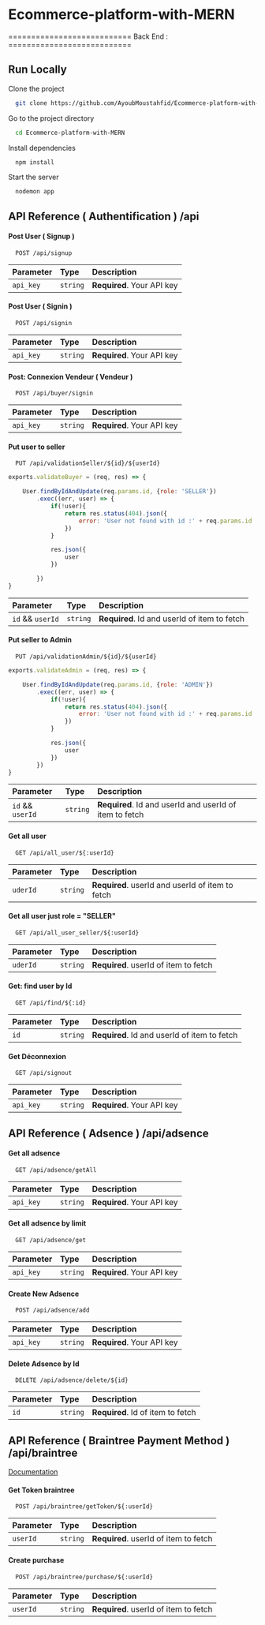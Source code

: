 # Ecommerce-platform-with-MERN

=========================== Back End : ===========================

## Run Locally

Clone the project

```bash
  git clone https://github.com/AyoubMoustahfid/Ecommerce-platform-with-MERN
```

Go to the project directory

```bash
  cd Ecommerce-platform-with-MERN
```

Install dependencies

```bash
  npm install
```

Start the server

```bash
  nodemon app
```



## API Reference ( Authentification ) /api

#### Post User ( Signup ) 

```http
  POST /api/signup
```

| Parameter | Type     | Description                |
| :-------- | :------- | :------------------------- |
| `api_key` | `string` | **Required**. Your API key |

#### Post User ( Signin ) 

```http
  POST /api/signin
```

| Parameter | Type     | Description                |
| :-------- | :------- | :------------------------- |
| `api_key` | `string` | **Required**. Your API key |

#### Post: Connexion Vendeur ( Vendeur ) 

```http
  POST /api/buyer/signin
```

| Parameter | Type     | Description                |
| :-------- | :------- | :------------------------- |
| `api_key` | `string` | **Required**. Your API key |

#### Put user to seller

```http
  PUT /api/validationSeller/${id}/${userId}
```

```javascript
exports.validateBuyer = (req, res) => {

    User.findByIdAndUpdate(req.params.id, {role: 'SELLER'})
        .exec((err, user) => {
            if(!user){
                return res.status(404).json({
                    error: 'User not found with id :' + req.params.id
                })
            }

            res.json({
                user
            })

        })
}
```

| Parameter | Type     | Description                       |
| :-------- | :------- | :-------------------------------- |
| `id` && `userId`     | `string` | **Required**. Id and userId of item to fetch |


#### Put seller to Admin

```http
  PUT /api/validationAdmin/${id}/${userId}
```

```javascript
exports.validateAdmin = (req, res) => {

    User.findByIdAndUpdate(req.params.id, {role: 'ADMIN'})
        .exec((err, user) => {
            if(!user){
                return res.status(404).json({
                    error: 'User not found with id :' + req.params.id
                })
            }

            res.json({
                user
            })
        })
}
```

| Parameter | Type     | Description                       |
| :-------- | :------- | :-------------------------------- |
| `id` && `userId`     | `string` | **Required**. Id and userId and userId of item to fetch |

#### Get all user  

```http
  GET /api/all_user/${:userId}
```

| Parameter | Type     | Description                |
| :-------- | :------- | :------------------------- |
| `uderId` | `string` | **Required**. userId and userId of item to fetch |

#### Get all user just role = "SELLER"

```http
  GET /api/all_user_seller/${:userId}
```

| Parameter | Type     | Description                |
| :-------- | :------- | :------------------------- |
| `uderId` | `string` | **Required**. userId of item to fetch |

#### Get: find user by Id

```http
  GET /api/find/${:id}
```

| Parameter | Type     | Description                |
| :-------- | :------- | :------------------------- |
| `id` | `string` | **Required**. Id and userId of item to fetch |


#### Get Déconnexion

```http
  GET /api/signout
```

| Parameter | Type     | Description                |
| :-------- | :------- | :------------------------- |
| `api_key` | `string` | **Required**. Your API key |

## API Reference ( Adsence ) /api/adsence

#### Get all adsence

```http
  GET /api/adsence/getAll
```

| Parameter | Type     | Description                |
| :-------- | :------- | :------------------------- |
| `api_key` | `string` | **Required**. Your API key |

#### Get all adsence by limit

```http
  GET /api/adsence/get
```

| Parameter | Type     | Description                |
| :-------- | :------- | :------------------------- |
| `api_key` | `string` | **Required**. Your API key |

#### Create New Adsence

```http
  POST /api/adsence/add
```

| Parameter | Type     | Description                |
| :-------- | :------- | :------------------------- |
| `api_key` | `string` | **Required**. Your API key |

#### Delete Adsence by Id

```http
  DELETE /api/adsence/delete/${id}
```

| Parameter | Type     | Description                |
| :-------- | :------- | :------------------------- |
| `id` | `string` | **Required**. Id of item to fetch |

## API Reference ( Braintree Payment Method ) /api/braintree

[Documentation](https://www.braintreepayments.com/)


#### Get Token braintree

```http
  POST /api/braintree/getToken/${:userId}
```

| Parameter | Type     | Description                |
| :-------- | :------- | :------------------------- |
| `userId` | `string` | **Required**. userId of item to fetch |

#### Create purchase

```http
  POST /api/braintree/purchase/${:userId}
```

| Parameter | Type     | Description                |
| :-------- | :------- | :------------------------- |
| `userId` | `string` | **Required**. userId of item to fetch |



